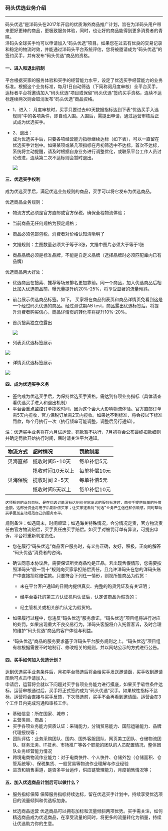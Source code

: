 ### 码头优选业务介绍

---

码头优选”是洋码头在2017年开启的优质海外商品推广计划，旨在为洋码头用户带来更好更棒的商品，更极致服务体验，同时，也让好的商品能得到更多消费者的青睐。  
洋码头全球买手均可以申请加入“码头优选”项目。如果您在过去有优良的交易记录和稳定的物流时效，并能通过洋码头平台系统评估，您将被邀请成为“码头优选”的签约买手，并有发布“码头优选”商品的资格。

#### 一、进入和退出机制

平台根据买家的服务体验和买手的经营能力水平，设定了优选买手经营能力的业务标准。根据这个业务标准，每月1日自动筛选（下简称阅月度审核）全平台买手，达标者平台将邀请加入“码头优选”项目或保留“码头优选”签约买手资格，连续不达标连续两次则会取消发布“码头优选”商品资格。

* 1、进入：
  月度审核时，买手只要过去60天数据指标达到下表“优选买手入选规则”中的各项条件，即自动入围。入围后，需提出申请，通过运营审核后正式成为优选买手。
* 2、退出：  
  成为优选买手后，只要各项经营能力指标继续达标（如下表），可以一直留在优选买手计划中。如果某项或某几项指标在月初筛选中不达标，首次不达标，系统将主动提醒，请及时根据自身业务进行调整优化，或联系平台工作人员讨论改进，连续第二次不达标则会暂时退出。

  ![](/pspseller/images/pspseller-rule1.png)

#### 三、优选买手权利

成为优选买手后，满足优选业务规则的商品，买手可以将它发布为优选商品。

优选商品业务规则：

* 物流方式必须是官方直邮或官方保税，确保全程物流体验；

* 当前商品无任何规格为预定规格；

* 商品必须包邮包税，消费者对价格认知清晰明了

* 文描规则：主图数量必须大于等于3张，文描中图片必须大于等于1张

* 商品品牌必须是标准品牌，不能是自定义品牌（选择品牌时必须匹配库内已有品牌）

优选商品两大好处：

* 优选商品在搜索、推荐等场景排名更加靠前。同一个商品，加入优选商品后相比加入优选商品前，曝光量提升约20%-25%，将享受显著的流量倾斜。
* 前台展示优选商品标签。如下。 买家将在商品列表页和商品详情页免看到这是一个经过码头优选的商品。经过测试期AB test，商品露出优选标签后，将提升消费者购买信心，商品详情页的转化率将提升10%-20%。

* 首页搜索独立位露出

  ![](/pspseller/images/pspseller-1.png)

* 列表页优选标签展示

![](/pspseller/images/pspseller-2.png)

* 详情页优选标签展示

![](/pspseller/images/pspseller-3.png)

#### 四、成为优选买手义务

* 签约成为优选买手后，为保持优选买手资格，需达到各项业务指标（具体请查看优选买手进入和退出机制）
* 平台会重点监控订单揽收时间，因为这个会大大影响物流体验。官方直邮订单需5天内揽收，官方保税订单需2天内揽收。如果达不到标准，将会按以下标准罚款，每个月执行一次（执行频率可能调整，调整后另行通知）。

注：优选买手业务将在六月试运营，罚款暂不执行，7月初将会公布最终扣款细则并确定罚款开始执行时间，届时请关注平台通知。

| 物流方式 | 超时情况 | 罚款制度 |
| :--- | :--- | :--- |
| 贝海直邮 | 揽收时间5-10天 | 每单补偿5元 |
|  | 揽收时间10天以上 | 每单补偿10元 |
| 贝海保税 | 揽收时间 2-5天 | 每单补偿5元 |
|  | 揽收时间5天以上 | 每单补偿10元 |

```
这项规则的业务目标，是在优选订单没有达到给买家承诺的服务标准时，由买手提供每单的补偿金额，这部分资金将用于后期补偿买家；让买家逐渐对“优选”业务产生信任和依赖感，同时帮助买手更加主动规范自己的服务水平。  
```

规则备注：如遇周末，时间顺延；如遇海关特殊情况，会分情况定责，官方物流责任由官方物流赔偿，买手责任由买手赔偿。如买手对被罚订单有异议，可提出申诉，平台将重新判定责任。

* 您在履行“码头优选”商品客户服务时，有义务正确，友好，积极，正向的解答 “码头优选”消费者的咨询。

* 确认同意本协议后，需要保证所卖商品均是正品。若出现售假情形，您需要按照洋码头“假一罚十”规则向买家承担赔偿责任，且允许洋码头在您的洋码头账户中直接扣除赔偿款。只要符合下列任一情形，则视所售商品为假货：

  * 未在平台客户通知的日期内提供真实、完整的购货凭证及有关证明；

  * 经平台委托的第三方认证机构认证后，认定该商品为假货的；

  * 经主管机关或相关部门认定为假货的。

* 如果履行过程中，您违反“码头优选”服务承诺，“码头优选”项目组将进行对应的处罚。如果出现重大不良交易行为，洋码头客服将介入托管客诉，及时合理的维护“码头优选”商品的客户体验与利益。

* “码头优选”商品的服务要求基于洋码头平台服务规则之上。“码头优选”项目组有权根据需要不时地制订、修改相关的规则，并以网站公示的方式进行公告。

#### 四、买手如何加入优选计划？

达到优选买手业务条件后，月初平台筛选后将会给买手发送邀请函，买手收到邀请函后可点击申请加入。  
申请后，运营将会就以下问题对买手各项业务能力进行摸底，如果买手软性条件达标，运营审核通过后，买手将正式签约成为“码头优选”买手。如果软性指标不达标，运营将会直接与买手反馈，下次筛选前，买手不会再看到邀请函。运营会在3个工作日内完成沟通和审核工作。

* 基础信息：所在国家、城市；
* 主营类目、商品；
* 买手各项业务能力资质认证：采销能力，分销贸易能力、国际运输能力、品牌代理授权等；
* 团队评估：业务采购团队、国内、国外客服团队、网页美工团队、仓储物流团队、财务法务、IT技术、市场推广等各个职能的团队的人员配置情况，整体团队业务经营能力情况
* 跨境电商物流作业能力：对于电商快件、个人快件、仓储外包（仓储面积、仓管系统等）、保税集货、一般贸易等物流作业理解与作业经验
* 进货和销售渠道，是否多平台运作，供应链管理能力，月度销售情况等；

#### 五、加入优选商品计划后可以做什么？

* 服务指标保障 保障服务指标持续达标，留在优选买手计划中，持续享受优选项目的流量倾斜和优选标加身。

* 优选商品运营 优选商品可以拥有加标和流量倾斜两项优势。买手需关注，如何精选商品成为优选商品，在享受流量的同时，将更多的流量转化为销量，持续让优选助力你的生意。



